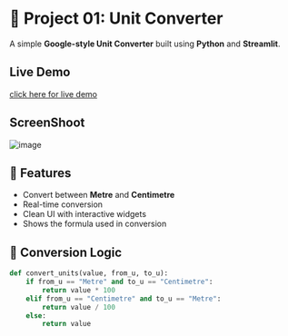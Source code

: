 # 📏 Project 01: Unit Converter

A simple **Google-style Unit Converter** built using **Python** and **Streamlit**.

## Live Demo

[click here for live demo](https://unitconverter-kj5skkg4appwbwba84vkvgb.streamlit.app/)


## ScreenShoot

![image](https://github.com/user-attachments/assets/1f98f36d-55b7-4edc-8739-0cccd7543fc6)

## 🚀 Features
- Convert between **Metre** and **Centimetre**
- Real-time conversion
- Clean UI with interactive widgets
- Shows the formula used in conversion

## 🔁 Conversion Logic
```python
def convert_units(value, from_u, to_u):
    if from_u == "Metre" and to_u == "Centimetre":
        return value * 100
    elif from_u == "Centimetre" and to_u == "Metre":
        return value / 100
    else:
        return value
